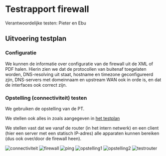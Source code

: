 # Testrapport firewall

Verantwoordelijke testen: Pieter en Ebu

## Uitvoering testplan

### Configuratie

We kunnen de informatie over configuratie van de firewall uit de XML of PDF halen. Hierin zien we dat de protocollen van buitenaf toegelaten worden, DNS-resolving uit staat, hostname en timezone geconfigureerd zjin, DNS-servers met domeinnaam en upstream WAN ook in orde is, en dat de interfaces ook correct zijn.


### Opstelling (connectiviteit) testen

We gebruiken de opstelling van de PT.

We stellen ook alles in zoals aangegeven in [het testplan](https://github.com/HoGentTIN/p3ops-red/blob/master/Firewall/testen/Testplan.md)

We stellen vast dat we vanaf de router (in het intern netwerk) en een client (hier een server met een statisch IP-adres) alle apparaten kunnen bereiken (dus ook over/door de firewall heen).

![connectiviteit](https://github.com/HoGentTIN/p3ops-red/blob/master/Firewall/testen/firewall%20afbeeldingen/connectiviteit.png)
![firewall](https://github.com/HoGentTIN/p3ops-red/blob/master/Firewall/testen/firewall%20afbeeldingen/firewall.jpg)
![ping](https://github.com/HoGentTIN/p3ops-red/blob/master/Firewall/testen/firewall%20afbeeldingen/ping.jpg)
![opstelling1](https://github.com/HoGentTIN/p3ops-red/blob/master/Firewall/testen/firewall%20afbeeldingen/opstelling1.jpg)
![opstelling2](https://github.com/HoGentTIN/p3ops-red/blob/master/Firewall/testen/firewall%20afbeeldingen/opstelling2.jpg)
![testrouter](https://github.com/HoGentTIN/p3ops-red/blob/master/Firewall/testen/firewall%20afbeeldingen/testrouter.jpg)
